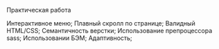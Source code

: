 Практическая работа


Интерактивное меню;
Плавный скролл по странице;
Валидный HTML/CSS;
Семантичность верстки;
Использование препроцессора sass;
Использовании БЭМ;
Адаптивность;